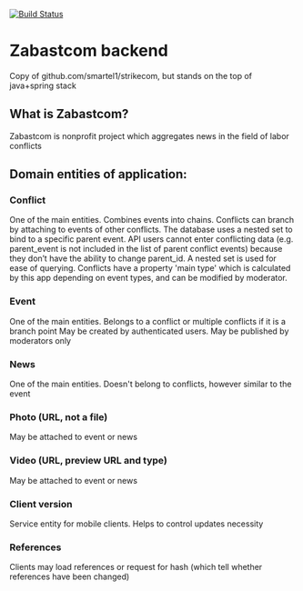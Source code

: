 [![Build Status](https://travis-ci.org/Smartel1/StrikeComJava.svg?branch=master)](https://travis-ci.org/Smartel1/StrikeComJava)
# Zabastcom backend
 Copy of github.com/smartel1/strikecom, but stands on the top of java+spring stack


## What is Zabastcom?
 Zabastcom is nonprofit project which aggregates news in the field of labor conflicts

## Domain entities of application:
### Conflict
 One of the main entities.
 Combines events into chains. Conflicts can branch by attaching to events of other conflicts.
 The database uses a nested set to bind to a specific parent event.
 API users cannot enter conflicting data (e.g. parent_event is not included in the list of parent conflict events)
 because they don’t have the ability to change parent_id.
 A nested set is used for ease of querying.
 Conflicts have a property 'main type' which is calculated by this app depending on event types, and can be modified by moderator.
### Event
 One of the main entities.
 Belongs to a conflict or multiple conflicts if it is a branch point
 May be created by authenticated users. May be published by moderators only
### News
 One of the main entities.
 Doesn't belong to conflicts, however similar to the event
### Photo (URL, not a file)
 May be attached to event or news
### Video (URL, preview URL and type)
 May be attached to event or news
### Client version
 Service entity for mobile clients. Helps to control updates necessity
### References
 Clients may load references or request for hash (which tell whether references have been changed)